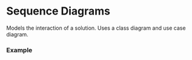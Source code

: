 # Sequence Diagrams

Models the interaction of a solution.
Uses a class diagram and use case diagram.

### Example

